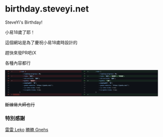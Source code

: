 # birthday.steveyi.net
 SteveYi's Birthday!

小易18歲了耶！

這個網站是為了慶祝小易18歲時設計的

趕快來發PR吧(X

各種內容都行

<img src="https://raw.githubusercontent.com/SteveYi-LAB/birthday.steveyi.net/main/image/screenshot-1.png">

~~斷線易大師也行~~

### 特別感謝

[雷雷 Leko](https://github.com/lekoOwO)
[勝勝 Gnehs](https://github.com/gnehs)

